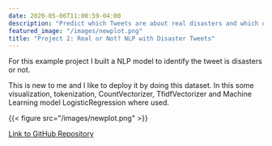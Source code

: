 ```yaml
---
date: 2020-05-06T11:00:59-04:00
description: "Predict which Tweets are about real disasters and which ones are not"
featured_image: "/images/newplot.png"
title: "Project 2: Real or Not? NLP with Disaster Tweets"
---
```


For this example project I built a NLP model to identify the tweet is disasters or not.

This is new to me and I like to deploy it by doing this dataset. In this some visualization, tokenization, CountVectorizer, TfidfVectorizer and Machine Learning model LogisticRegression where used.

{{< figure src="/images/newplot.png" >}}

[Link to GitHub Repository](https://github.com/muthu1698/Real-or-Not-NLP-with-Disaster-Tweets)
